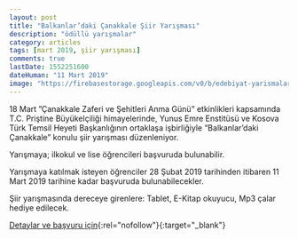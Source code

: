 ```yaml
---
layout: post
title: "Balkanlar’daki Çanakkale Şiir Yarışması"
description: "ödüllü yarışmalar"
category: articles
tags: [mart 2019, şiir yarışması]
comments: true
lastDate: 1552251600
dateHuman: "11 Mart 2019"
image: "https://firebasestorage.googleapis.com/v0/b/edebiyat-yarismalari.appspot.com/o/balkanlardaki-canakkale.jpg?alt=media&token=3b8fe5ea-433c-4800-a3ed-76e49876010f"
---
```


18 Mart ”Çanakkale Zaferi ve Şehitleri Anma Günü” etkinlikleri kapsamında T.C. Priştine Büyükelçiliği himayelerinde, Yunus Emre Enstitüsü ve Kosova Türk Temsil Heyeti Başkanlığının ortaklaşa işbirliğiyle “Balkanlar’daki Çanakkale” konulu şiir yarışması düzenleniyor.

Yarışmaya; ilkokul ve lise  öğrencileri başvuruda bulunabilir.

Yarışmaya katılmak isteyen öğrenciler 28 Şubat 2019 tarihinden itibaren 11 Mart 2019 tarihine kadar başvuruda bulunabilecekler.

Şiir yarışmasında dereceye girenlere: Tablet, E-Kitap okuyucu, Mp3 çalar hediye edilecek.



[Detaylar ve başvuru için](http://ktod-ks.org/2019/02/siir-ve-resim-yarismasi/?utm_source=edebiyatyarismalari.com&utm_medium=affiliate){:rel="nofollow"}{:target="_blank"}

